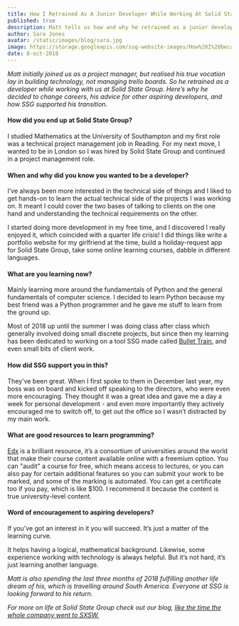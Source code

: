 ```yaml
---
title: How I Retrained As A Junior Developer While Working At Solid State Group
published: true
description: Matt tells us how and why he retrained as a junior developer, and shares his advice for other non-techies considering changing their career too.
author: Sara Jones
avatar: /static/images/blog/sara.jpg
image: https://storage.googleapis.com/ssg-website-images/How%20I%20became%20a%20junior%20developer/how%20i%20became%20a%20junior%20developer%20header.jpg
date: 8-oct-2018
---
```


*Matt initially joined us as a project manager, but realised his true vocation lay in building technology, not managing trello boards. So he retrained as a developer while working with us at Solid State Group. Here’s why he decided to change careers, his advice for other aspiring developers, and how SSG supported his transition.*

#### How did you end up at Solid State Group?

I studied Mathematics at the University of Southampton and my first role was a technical project management job in Reading. For my next move, I wanted to be in London so I was hired by Solid State Group and continued in a project management role.

#### When and why did you know you wanted to be a developer?

I’ve always been more interested in the technical side of things and I liked to get hands-on to learn the actual technical side of the projects I was working on. It meant I could cover the two bases of talking to clients on the one hand and understanding the technical requirements on the other. 

I started doing more development in my free time, and I discovered I really enjoyed it, which coincided with a quarter life crisis! I did things like write a portfolio website for my girlfriend at the time, build a holiday-request app for Solid State Group, take some online learning courses, dabble in different languages.

#### What are you learning now?

Mainly learning more around the fundamentals of Python and the general fundamentals of computer science. I decided to learn Python because my best friend was a Python programmer and he gave me stuff to learn from the ground up. 

Most of 2018 up until the summer I was doing class after class which generally involved doing small discrete projects, but since then my learning has been dedicated to working on a tool SSG made called [Bullet Train](https://bullet-train.io/), and even small bits of client work.

#### How did SSG support you in this?

They’ve been great. When I first spoke to them in December last year, my boss was on board and kicked off speaking to the directors, who were even more encouraging. They thought it was a great idea and gave me a day a week for personal development - and even more importantly they actively encouraged me to switch off, to get out the office so I wasn’t distracted by my main work. 

#### What are good resources to learn programming?

[Edx](https://www.edx.org/course) is a brilliant resource, it’s a consortium of universities around the world that make their course content available online with a freemium option. You can "audit" a course for free, which means access to lectures, or you can also pay for certain additional features so you can submit your work to be marked, and some of the marking is automated. You can get a certificate too if you pay, which is like $100. I recommend it because the content is true university-level content.

#### Word of encouragement to aspiring developers?

If you’ve got an interest in it you will succeed. It’s just a matter of the learning curve.

It helps having a logical, mathematical background. Likewise, some experience working with technology is always helpful. But it’s not hard, it’s just learning another language.

*Matt is also spending the last three months of 2018 fulfilling another life dream of his, which is travelling around South America. Everyone at SSG is looking forward to his return.*

*For more on life at Solid State Group check out our blog, [like the time the whole company went to SXSW.](https://www.solidstategroup.com/2017/03/23/2017/they-went-to-SXSW-and-I-alI-got-was-this-lousy%20blog/)*